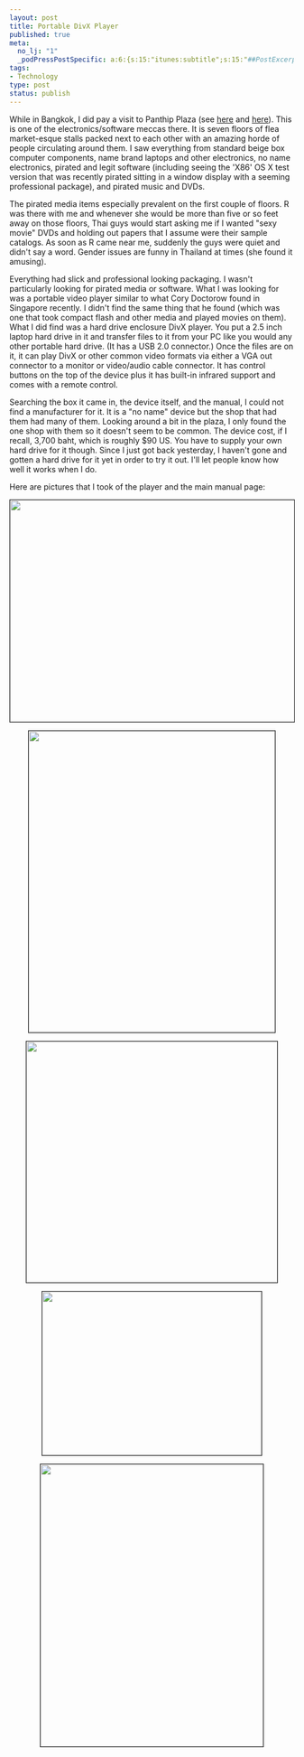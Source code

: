```yaml
--- 
layout: post
title: Portable DivX Player
published: true
meta: 
  no_lj: "1"
  _podPressPostSpecific: a:6:{s:15:"itunes:subtitle";s:15:"##PostExcerpt##";s:14:"itunes:summary";s:15:"##PostExcerpt##";s:15:"itunes:keywords";s:17:"##WordPressCats##";s:13:"itunes:author";s:10:"##Global##";s:15:"itunes:explicit";s:2:"No";s:12:"itunes:block";s:2:"No";}
tags: 
- Technology
type: post
status: publish
---
```

While in Bangkok, I did pay a visit to Panthip Plaza (see <a href="http://www.bangkokbob.net/pantip.html">here</a> and <a href="http://www.into-asia.com/bangkok/shopping/pantip.php">here</a>). This is one of the electronics/software meccas there. It is seven floors of flea market-esque stalls packed next to each other with an amazing horde of people circulating around them. I saw everything from standard beige box computer components, name brand laptops and other electronics, no name electronics,
pirated and legit software (including seeing the 'X86' OS X test version that was recently pirated sitting in a window display with a seeming professional package), and pirated music and DVDs.

The pirated media items especially prevalent on the first couple of floors. R was there with me and whenever she would be more than five or so feet away on those floors, Thai guys would start asking me if I wanted "sexy movie" DVDs and holding out papers that I assume were their sample catalogs. As soon as R came near me, suddenly the guys were quiet and didn't say a word. Gender issues are funny in Thailand at times (she found it amusing).

Everything had slick and professional looking packaging. I wasn't particularly looking for pirated media or software. What I was looking for was a portable video player similar to what Cory Doctorow found in Singapore recently. I didn't find the same thing that he found (which was one that took compact flash and other media and played movies on them). What I did find was a hard drive enclosure DivX player. You put a 2.5 inch laptop hard drive in it and transfer files to it from your PC like you would any other portable hard drive.
(It has a USB 2.0 connector.) Once the files are on it, it can play DivX or other common video formats via either a VGA out connector to a monitor or video/audio cable connector. It has control buttons on the top of the device plus it has built-in infrared support and comes with a remote control.

Searching the box it came in, the device itself, and the manual, I could not find a manufacturer for it. It is a "no name" device but the shop that had them had many of them. Looking around a bit in the plaza, I only found the one shop with them so it doesn't seem to be common. The device cost, if I recall, 3,700 baht, which is roughly $90 US. You have to supply your own hard drive for it though. Since I just got back yesterday, I haven't gone and gotten a hard drive for it yet in order to try it out. I'll let people know how well it works when I do.

Here are pictures that I took of the player and the main manual page:
<p align="center"> <img src="http://www.arcanology.com/images/divx-box.jpg" border="1" height="393" width="553" /></p>
<p align="center"> <img src="http://www.arcanology.com/images/divx-box-contents.jpg" border="1" height="534" width="437" /></p>
<p align="center"> <img src="http://www.arcanology.com/images/divx-player.jpg" border="1" height="427" width="445" /></p>
<p align="center"> <img src="http://www.arcanology.com/images/divx-player-closeup.jpg" border="1" height="290" width="389" /></p>
<p align="center"> <img src="http://www.arcanology.com/images/divx-manual.jpg" border="1" height="500" width="395" /></p>
